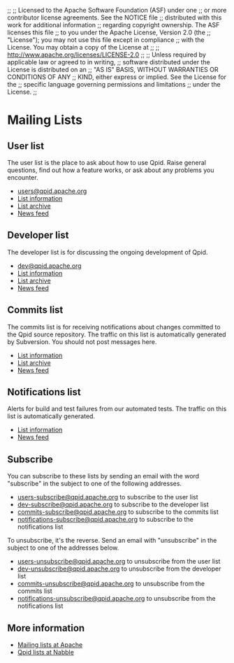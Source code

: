;;
;; Licensed to the Apache Software Foundation (ASF) under one
;; or more contributor license agreements.  See the NOTICE file
;; distributed with this work for additional information
;; regarding copyright ownership.  The ASF licenses this file
;; to you under the Apache License, Version 2.0 (the
;; "License"); you may not use this file except in compliance
;; with the License.  You may obtain a copy of the License at
;; 
;;   http://www.apache.org/licenses/LICENSE-2.0
;; 
;; Unless required by applicable law or agreed to in writing,
;; software distributed under the License is distributed on an
;; "AS IS" BASIS, WITHOUT WARRANTIES OR CONDITIONS OF ANY
;; KIND, either express or implied.  See the License for the
;; specific language governing permissions and limitations
;; under the License.
;;

# Mailing Lists

## User list

The user list is the place to ask about how to use Qpid.  Raise
general questions, find out how a feature works, or ask about any
problems you encounter.

 - <users@qpid.apache.org>
 - [List information](http://mail-archives.apache.org/mod_mbox/qpid-users/)
 - [List archive](http://qpid.2158936.n2.nabble.com/Apache-Qpid-users-f2158936.html)
 - [News feed](http://mail-archives.apache.org/mod_mbox/qpid-users/?format=atom)

## Developer list

The developer list is for discussing the ongoing development of Qpid.

 - <dev@qpid.apache.org>
 - [List information](http://mail-archives.apache.org/mod_mbox/qpid-dev/)
 - [List archive](http://qpid.2158936.n2.nabble.com/Apache-Qpid-developers-f7254403.html)
 - [News feed](http://mail-archives.apache.org/mod_mbox/qpid-dev/?format=atom)

## Commits list

The commits list is for receiving notifications about changes
committed to the Qpid source repository. The traffic on this list is
automatically generated by Subversion. You should not post messages
here.

 - [List information](http://mail-archives.apache.org/mod_mbox/qpid-commits/)
 - [List archive](http://qpid.2158936.n2.nabble.com/Apache-Qpid-commits-f7106555.html)
 - [News feed](http://mail-archives.apache.org/mod_mbox/qpid-commits/?format=atom)

## Notifications list

Alerts for build and test failures from our automated tests.  The
traffic on this list is automatically generated.

 - [List information](http://mail-archives.apache.org/mod_mbox/qpid-notifications/)
 - [News feed](http://mail-archives.apache.org/mod_mbox/qpid-notifications/?format=atom)

## Subscribe

You can subscribe to these lists by sending an email with the word
"subscribe" in the subject to one of the following addresses.

 - <users-subscribe@qpid.apache.org> to subscribe to the user list
 - <dev-subscribe@qpid.apache.org> to subscribe to the developer list
 - <commits-subscribe@qpid.apache.org> to subscribe to the commits list
 - <notifications-subscribe@qpid.apache.org> to subscribe to the notifications list

To unsubscribe, it's the reverse.  Send an email with "unsubscribe" in
the subject to one of the addresses below.

 - <users-unsubscribe@qpid.apache.org> to unsubscribe from the user list
 - <dev-unsubscribe@qpid.apache.org> to unsubscribe from the developer list
 - <commits-unsubscribe@qpid.apache.org> to unsubscribe from the commits list
 - <notifications-unsubscribe@qpid.apache.org> to unsubscribe from the notifications list

## More information

 - [Mailing lists at Apache](http://www.apache.org/foundation/mailinglists.html)
 - [Qpid lists at Nabble](http://qpid.2158936.n2.nabble.com/)

